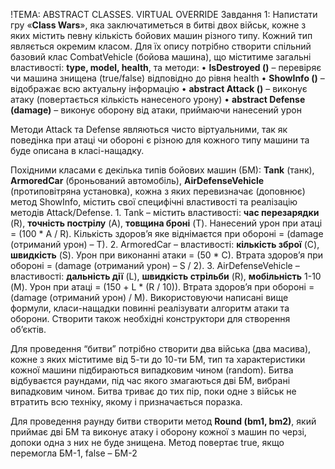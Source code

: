 !ТЕМА: ABSTRACT CLASSES. VIRTUAL OVERRIDE
Завдання 1:
Напистати гру «**Class Wars**», яка заключатиметься в битві двох військ, кожне з яких містить певну кількість бойових машин різного типу. Кожний тип являється окремим класом. Для їх опису потрібно створити спільний базовий клас CombatVehicle (бойова машина), що міститиме загальні властивості: **type, model, health**, та методи:
	• **IsDestroyed ()** – перевіряє чи машина знищена (true/false) відповідно до рівня health
	• **ShowInfo ()** – відображає всю актуальну інформацію
	• **abstract Attack ()** – виконує атаку (повертається кількість нанесеного урону)
	• **abstract Defense (damage)** – виконує оборону від атаки, приймаючи нанесений урон

Методи Attack та Defense являються чисто віртуальними, так як поведінка при атаці чи обороні є різною для кожного типу машини та буде описана в класі-нащадку. 

Похідними класами є декілька типів бойових машин (БМ): **Tank** (танк), **ArmoredCar** (броньований автомобіль), **AirDefenseVehicle** (протиповітряна установка), кожна з яких перевизначає (доповнює) метод ShowInfo, містить свої специфічні властивості та реалізацію методів Attack/Defense.
	1. Tank – містить властивості: **час перезарядки** (R), **точність пострілу** (A), **товщина броні** (T). 
	Нанесений урон при атаці = (100 * A / R). Кількість здоров’я яке віднімаєтся при обороні = 
	(damage (отриманий урон) – T).
	2. ArmoredCar – властивості: **кількість зброї** (C), **швидкість** (S). Урон при виконанні атаки = (50 
	* С). Втрата здоров’я при обороні = (damage (отриманий урон) – S / 2).
	3. AirDefenseVehicle – властивості: **дальність дії** (L), **швидкість стрільби** (R), **мобільність** 1-10 
(M). Урон при атаці = (150 + L * (R / 10)). Втрата здоров’я при обороні = (damage (отриманий урон) / M). Використовуючи написані вище формули, класи-нащадки повинні реалізувати алгоритм атаки та оборони. Створити також необхідні конструктори для створення об’єктів. 

Для проведення “битви” потрібно створити два війська (два масива), кожне з яких міститиме від 5-ти до 10-ти БМ, тип та характеристики кожної машини підбираються випадковим чином (random). Битва відбуваєтся раундами, під час якого змагаються дві БМ, вибрані випадковим чином. Битва триває до тих пір, поки одне з військ не втратить всю техніку, якому і призначається поразка.

Для проведення раунду битви створити метод **Round (bm1, bm2)**, який приймає дві БМ та виконує атаку і оборону кожної з машин по черзі, допоки одна з них не буде знищена. Метод повертає true, якщо перемогла БМ-1, false – БМ-2
